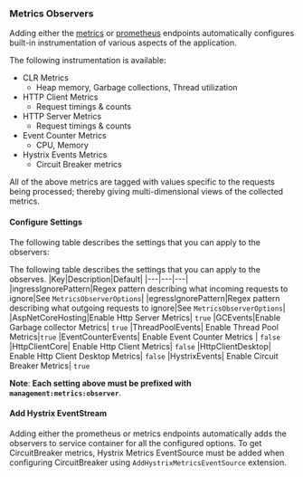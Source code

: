 ### Metrics Observers

Adding either the [metrics](/metrics) or [prometheus](/prometheus) endpoints automatically configures built-in instrumentation of various aspects of the application. 

The following instrumentation is available:

* CLR Metrics
  * Heap memory, Garbage collections, Thread utilization
* HTTP Client Metrics
  * Request timings & counts
* HTTP Server Metrics
  * Request timings & counts
* Event Counter Metrics
  * CPU, Memory 
* Hystrix Events Metrics
  * Circuit Breaker metrics

All of the above metrics are tagged with values specific to the requests being processed; thereby giving multi-dimensional views of the collected metrics.

#### Configure Settings

The following table describes the settings that you can apply to the observers:

The following table describes the settings that you can apply to the observes.
|Key|Description|Default|
|---|---|---|
|ingressIgnorePattern|Regex pattern describing what incoming requests to ignore|See `MetricsObserverOptions`|
|egressIgnorePattern|Regex pattern describing what outgoing requests to ignore|See `MetricsObserverOptions`|
|AspNetCoreHosting|Enable Http Server Metrics| `true`
|GCEvents|Enable Garbage collector Metrics| `true`
|ThreadPoolEvents| Enable Thread Pool Metrics|`true`
|EventCounterEvents| Enable Event Counter Metrics | `false`
|HttpClientCore| Enable Http Client Metrics| `false`
|HttpClientDesktop| Enable Http Client Desktop Metrics| `false`
|HystrixEvents| Enable Circuit Breaker Metrics| `true`


**Note**: **Each setting above must be prefixed with `management:metrics:observer`**.

#### Add Hystrix EventStream

Adding either the prometheus or metrics endpoints automatically adds the observers to service container for all the configured options. To get CircuitBreaker metrics, Hystrix Metrics EventSource must be added when configuring CircuitBreaker using `AddHystrixMetricsEventSource` extension.



